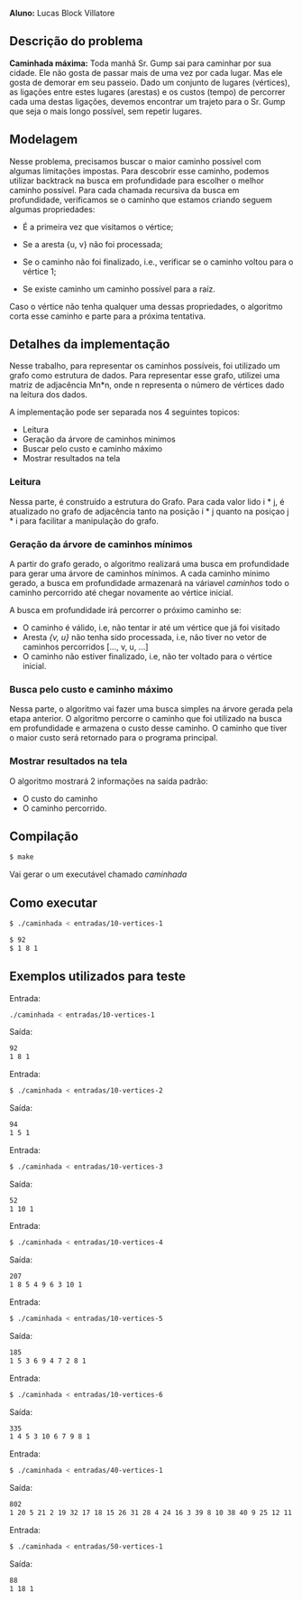 **Aluno:** Lucas Block Villatore

## Descrição do problema

**Caminhada máxima:** Toda manhã Sr. Gump sai para caminhar por sua cidade. Ele não gosta de passar mais de uma vez por cada lugar. Mas ele gosta de demorar em seu passeio. Dado um conjunto de lugares (vértices), as ligações entre estes lugares (arestas) e os custos (tempo) de percorrer cada uma destas ligações, devemos encontrar um trajeto para o Sr. Gump que seja o mais longo possível, sem repetir lugares.

## Modelagem

Nesse problema, precisamos buscar o maior caminho possível com algumas limitações impostas. Para descobrir esse caminho, podemos utilizar backtrack na busca em profundidade para escolher o melhor caminho possível. Para cada chamada recursiva da busca em profundidade, verificamos se o caminho que estamos criando seguem algumas propriedades:

- É a primeira vez que visitamos o vértice;

- Se a aresta {u, v} não foi processada;

- Se o caminho não foi finalizado, i.e., verificar se o caminho voltou para o vértice 1;

- Se existe caminho um caminho possível para a raíz.

Caso o vértice não tenha qualquer uma dessas propriedades, o algoritmo corta esse caminho e parte para a próxima tentativa.

## Detalhes da implementação

Nesse trabalho, para representar os caminhos possíveis, foi utilizado um grafo como estrutura de dados. Para representar esse grafo, utilizei uma matriz de adjacência Mn*n, onde n representa o número de vértices dado na leitura dos dados.

A implementação pode ser separada nos 4 seguintes topicos:

- Leitura
- Geração da árvore de caminhos minimos
- Buscar pelo custo e caminho máximo
- Mostrar resultados na tela

### Leitura

Nessa parte, é construído a estrutura do Grafo. Para cada valor lido i * j, é atualizado no grafo de adjacência tanto na posição i * j quanto na posiçao j * i para facilitar a manipulação do grafo.

### Geração da árvore de caminhos mínimos

A partir do grafo gerado, o algoritmo realizará uma busca em profundidade para gerar uma árvore de caminhos mínimos. A cada caminho mínimo gerado, a busca em profundidade armazenará na váriavel *caminhos* todo o caminho percorrido até chegar novamente ao vértice inicial.

A busca em profundidade irá percorrer o próximo caminho se:

- O caminho é válido, i.e, não tentar ir até um vértice que já foi visitado
- Aresta *{v, u}* não tenha sido processada, i.e, não tiver no vetor de caminhos percorridos [..., v, u, ...]
- O caminho não estiver finalizado, i.e, não ter voltado para o vértice inicial.

### Busca pelo custo e caminho máximo

Nessa parte, o algoritmo vai fazer uma busca simples na árvore gerada pela etapa anterior. O algoritmo percorre o caminho que foi utilizado na busca em profundidade e armazena o custo desse caminho. O caminho que tiver o maior custo será retornado para o programa principal.

### Mostrar resultados na tela

O algoritmo mostrará 2 informações na saída padrão:

- O custo do caminho
- O caminho percorrido.

## Compilação

```bash
$ make
```

Vai gerar o um executável chamado *caminhada*

## Como executar

```bash
$ ./caminhada < entradas/10-vertices-1
```

```bash
$ 92
$ 1 8 1
```

## Exemplos utilizados para teste

Entrada:

```bash
./caminhada < entradas/10-vertices-1
```

Saída:

```bash
92
1 8 1
```

Entrada:

```bash
$ ./caminhada < entradas/10-vertices-2
```

Saída:

```bash
94
1 5 1
```
Entrada:

```bash
$ ./caminhada < entradas/10-vertices-3
```

Saída:

```bash
52
1 10 1
```
Entrada:

```bash
$ ./caminhada < entradas/10-vertices-4
```

Saída:

```bash
207
1 8 5 4 9 6 3 10 1
```
Entrada:

```bash
$ ./caminhada < entradas/10-vertices-5
```

Saída:

```bash
185
1 5 3 6 9 4 7 2 8 1
```
Entrada:

```bash
$ ./caminhada < entradas/10-vertices-6
```

Saída:

```bash
335
1 4 5 3 10 6 7 9 8 1
```
Entrada:

```bash
$ ./caminhada < entradas/40-vertices-1
```

Saída:

```bash
802
1 20 5 21 2 19 32 17 18 15 26 31 28 4 24 16 3 39 8 10 38 40 9 25 12 11 37 29 36 27 1
```
Entrada:

```bash
$ ./caminhada < entradas/50-vertices-1
```

Saída:

```bash
88
1 18 1
```